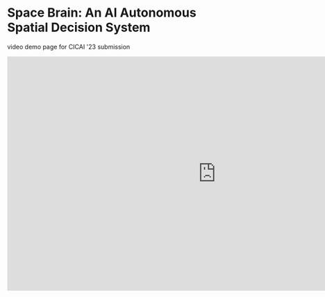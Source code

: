 # Space Brain: An AI Autonomous Spatial Decision System
video demo page for CICAI '23 submission

<iframe width="960" height="540" src="https://user-images.githubusercontent.com/134912940/250359713-fbaa4b7d-e67f-4e66-b2ee-8506fe79c2cc.mp4" frameborder="0" allowfullscreen></iframe>


